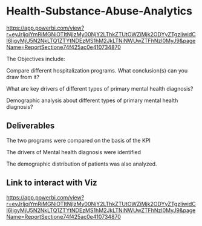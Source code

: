 # Health-Substance-Abuse-Analytics
https://app.powerbi.com/view?r=eyJrIjoiYmRiMGNiOTItNjIzMy00NjY2LThkZTUtOWZiMjk2ODYyZTgzIiwidCI6IjgyMjU5N2NkLTQ1ZTYtNDEzMS1hM2JkLTNiNWUwZTFhNzI0MyJ9&pageName=ReportSectione74f425ac0e410734870

The Objectives include: 

Compare different hospitalization programs. What conclusion(s) can you draw from it?

What are key drivers of different types of primary mental health diagnosis?

Demographic analysis about different types of primary mental health diagnosis?

## Deliverables

The two programs were compared on the basis of the KPI

The drivers of Mental health diagnosis were identified

The demographic distribution of patients was also analyzed. 

## Link to interact with Viz
https://app.powerbi.com/view?r=eyJrIjoiYmRiMGNiOTItNjIzMy00NjY2LThkZTUtOWZiMjk2ODYyZTgzIiwidCI6IjgyMjU5N2NkLTQ1ZTYtNDEzMS1hM2JkLTNiNWUwZTFhNzI0MyJ9&pageName=ReportSectione74f425ac0e410734870
